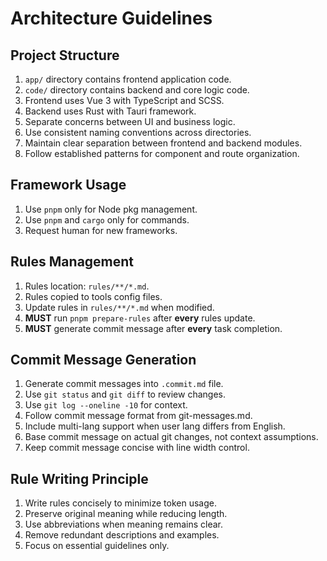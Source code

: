 # Architecture Guidelines

## Project Structure

1. `app/` directory contains frontend application code.
2. `code/` directory contains backend and core logic code.
3. Frontend uses Vue 3 with TypeScript and SCSS.
4. Backend uses Rust with Tauri framework.
5. Separate concerns between UI and business logic.
6. Use consistent naming conventions across directories.
7. Maintain clear separation between frontend and backend modules.
8. Follow established patterns for component and route organization.

## Framework Usage

1. Use `pnpm` only for Node pkg management.
2. Use `pnpm` and `cargo` only for commands.
3. Request human for new frameworks.

## Rules Management

1. Rules location: `rules/**/*.md`.
2. Rules copied to tools config files.
3. Update rules in `rules/**/*.md` when modified.
4. **MUST** run `pnpm prepare-rules` after **every** rules update.
5. **MUST** generate commit message after **every** task completion.

## Commit Message Generation

1. Generate commit messages into `.commit.md` file.
2. Use `git status` and `git diff` to review changes.
3. Use `git log --oneline -10` for context.
4. Follow commit message format from git-messages.md.
5. Include multi-lang support when user lang differs from English.
6. Base commit message on actual git changes, not context assumptions.
7. Keep commit message concise with line width control.

## Rule Writing Principle

1. Write rules concisely to minimize token usage.
2. Preserve original meaning while reducing length.
3. Use abbreviations when meaning remains clear.
4. Remove redundant descriptions and examples.
5. Focus on essential guidelines only.
